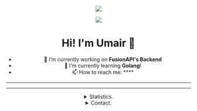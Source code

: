 <!--
**umair-akbar/umair-akbar** is a ✨ _special_ ✨ repository because its `README.md` (this file) appears on your GitHub profile.

Here are some ideas to get you started:

- 🔭 I’m currently working on ...
- 🌱 I’m currently learning ...
- 👯 I’m looking to collaborate on ...
- 🤔 I’m looking for help with ...
- 💬 Ask me about ...
- 📫 How to reach me: ...
- 😄 Pronouns: ...
- ⚡ Fun fact: ...
-->

<center>
  
  ![](https://visitor-badge.laobi.icu/badge?page_id=umair-akbar.umair-akbar)
  
<center>


<p align=center>
  <img src="https://avatars2.githubusercontent.com/u/62894286?s=200"/>
</p>
<h1 align=center>Hi! I'm Umair 👋</h1>

- 🔭 I’m currently working on **FusionAPI's Backend**
- 🌱 I’m currently learning **Golang**!
- 📫 How to reach me: ****

<hr>



<hr>

<details>
      <summary>Statistics.</summary>
  <p align=center>
    <a href="https://github.com/umair-akbar">
      <img align="center" src="https://github-readme-stats.vercel.app/api?username=umair-akbar&show_icons=true&include_all_commits=true&show_icons=true&title_color=303030&icon_color=303030&text_color=303030&bg_color=ffffff&hide_border=true" alt="Umair's Statistics" />
      <img align="center" src="https://github-readme-stats.vercel.app/api/top-langs/?username=umair-akbar&show_icons=true&show_icons=true&title_color=fff&icon_color=303030&text_color=303030&bg_color=ffffff&hide_border=true" alt="Umair's Statistics" />
    </a>
  </p>
</details>
<details>
      <summary>Contact.</summary>
  <p align=center>
    <a href="https://github.com/umair-akbar">Github</a>
    <br>
    <a href="mailto:umairakbar@pm.me">umairakbar@pm.me</a>
    <br>
    <a href="https://www.linkedin.com/in/umair-akbar/">Linkedin</a>
    <br>
  </p>
</details>
